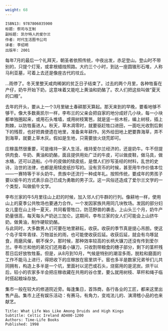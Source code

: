 ```yaml
---
weight: 68
---
```


```
ISBN13: 9787806035900
标题: 祭司与王制
副标题: 凯尔特人的爱尔兰
作者: 时代生活图书公司
译者: 李绍明
出版年: 2001
```

每年7月的最后一个礼拜天，朝圣者依照传统，中夜出发，赤足登山。登山时不带别的，只提个灯笼，或拿根蜡烛照路。大约三个小时，到达一座圆锥形石堆，人称马利亚墓，可着上去还是像座古代的坟丘。

…雨停了。冬天里整天咸肉稀粥的贫乏日子结束了。过去的两个月里，各种牲畜在产仔，奶牛开始下奶，这意味着又能吃上黄油和奶酪了。农人们把这些叫做“夏天的口粮”。

去年的开头，要从上一个3月里破土春耕那天算起。那天来到的早晚，要看地够不够干。像大多数奥凯尔一样，李布兰的父亲会把自家的地分成好几小块，每一小块都单独圈起来，或用石头堆墙，或用树枝篱笆，就是竖一些木桩，编上树枝，插上荆棘，以防牲畜进人。秋天，草木凋零时，就要驱赶牲口进田，一面吃光收割后剩下的残茬，也好把粪便遗在地里，准备来年耕作。另外给田地上肥要靠海草，弄不到海草，就要上草木灰。假如是生地，只需要放火烧荒即可。

庄稼虽然很重要，可是维持一家人生活，维持爱尔兰经济的，还是奶牛。牛不但提供肉食、牛奶、黄油和奶酪，面且提供用处广泛的牛皮，可以做皮鞋，做马具，做水桶，还可以造船。小牛的皮做的犊皮纸，是僧人们抄写圣经的材料，乱世的史诗，治世的法律，也都是用犊皮纸抄写的。没有货币的时候，甚至用牛作价值本位——一赛特等于半头奶牛。贵族中还流行一种成年礼。按照传统，要成年的男孩子要以偷牛的方式表示自己已成为勇敢的男子汉。这一风俗还造成了爱尔兰文学的一个类型，叫做偷牛文学。

李布兰家的牛5月里往山上赶的时候，加入邻人们牛群的行列。像耕地一样，使用山上的夏季公共牧场也要通力合作。一个发因家族共用同几块牧场。发因的部分妇女儿童在山上待一夏天，共同看管牲口，防范野兽的袭击。上山头三个月，奶牛产奶量很高，每天每头产奶达三加仑。这期间，李布兰家的女人们可能会上山挤牛奶，做黄油，制作硬软奶酪。  
与此同时，大多数男人们可要在地里耕耘，收获。收获的季节真是提心吊胆。使这个岛子常年青绿、万物滋长的雨，也可能使收获后延。收获后延，就会有鸟啄鼠食，雨磨风催，朝不保夕。那时候，那种效率较高的长柄大镰刀还没有传到爱尔兰。李布兰和他的弟兄们还用着小镰刀，只收割带粮食的穗子部分，剩下的茎秆残茬日后好放牧牲畜。但是，从8月到10月，气候是特别的潮湿多雨，脱粒和磨面的工作不能马上进行，得把收下的庄稼放在窑里烘干。窑也多半是数家兄弟爷们儿共同拥有，构造上多半是一个坑，里面衬以泥巴或石头，烧窑用的是泥炭。烘干以后，较小的农家多半会把庄稼收藏在共用的谷仓里，要么就用树枝、草秆和绳子临时搭起粮垛存放。

集市一般在较大的修道院近旁。每逢集日，首饰商，各行各业的工匠，都来这里出售产品。集市上还有娱乐活动：有赛马，有角力，变戏法儿的、演滑稽小品的也来献艺。

```
Title: What Life Was Like Among Druids and High Kings
Subtitle: Celtic Ireland AD400-1200
Authors: Time-Life Books
Published: 1998
```